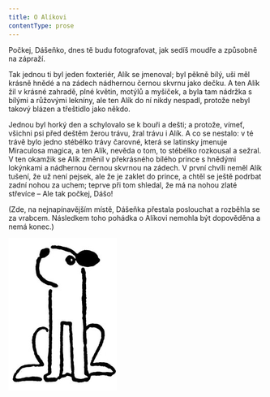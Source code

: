```yaml
---
title: O Alíkovi
contentType: prose
---
```


<section>

Počkej, Dášeňko, dnes tě budu fotografovat, jak sedíš moudře a způsobně na zápraží.

Tak jednou ti byl jeden foxteriér, Alík se jmenoval; byl pěkně bílý, uši měl krásně hnědé a na zádech nádhernou černou skvrnu jako dečku. A ten Alík žil v krásné zahradě, plné květin, motýlů a myšiček, a byla tam nádržka s bílými a růžovými lekníny, ale ten Alík do ní nikdy nespadl, protože nebyl takový blázen a třeštidlo jako někdo.

Jednou byl horký den a schylovalo se k bouři a dešti; a protože, vímeť, všichni psi před deštěm žerou trávu, žral trávu i Alík. A co se nestalo: v té trávě bylo jedno stébélko trávy čarovné, která se latinsky jmenuje Miraculosa magica, a ten Alík, nevěda o tom, to stébélko rozkousal a sežral. V ten okamžik se Alík změnil v překrásného bílého prince s hnědými lokýnkami a nádhernou černou skvrnou na zádech. V první chvíli neměl Alík tušení, že už není pejsek, ale že je zaklet do prince, a chtěl se ještě podrbat zadní nohou za uchem; teprve při tom shledal, že má na nohou zlaté střevíce – Ale tak počkej, Dášo!

(Zde, na nejnapínavějším místě, Dášeňka přestala poslouchat a rozběhla se za vrabcem. Následkem toho pohádka o Alíkovi nemohla být dopověděna a nemá konec.)

![dasenka_ilustrace_050](./resources/dasenka_ilustrace_050.jpg)

</section>

[^1]: Bis, repete a da capo (ital.) – v hudebním názvosloví dvakrát, opakuj od začátku. _Pozn. red._

[^2]: Infighting (angl.) – boj zblízka (např. v boxu). _Pozn. red._

[^3]: Gagát – tmavý minerál, drahý kámen; dříve zaměňovaný s jantarem. _Pozn. red._
